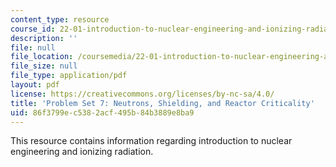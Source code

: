 ```yaml
---
content_type: resource
course_id: 22-01-introduction-to-nuclear-engineering-and-ionizing-radiation-fall-2015
description: ''
file: null
file_location: /coursemedia/22-01-introduction-to-nuclear-engineering-and-ionizing-radiation-fall-2015/86f3799ec5382acf495b84b3889e8ba9_MIT22_01F15_ps7.pdf
file_size: null
file_type: application/pdf
layout: pdf
license: https://creativecommons.org/licenses/by-nc-sa/4.0/
title: 'Problem Set 7: Neutrons, Shielding, and Reactor Criticality'
uid: 86f3799e-c538-2acf-495b-84b3889e8ba9
---
```

This resource contains information regarding introduction to nuclear engineering and ionizing radiation.
